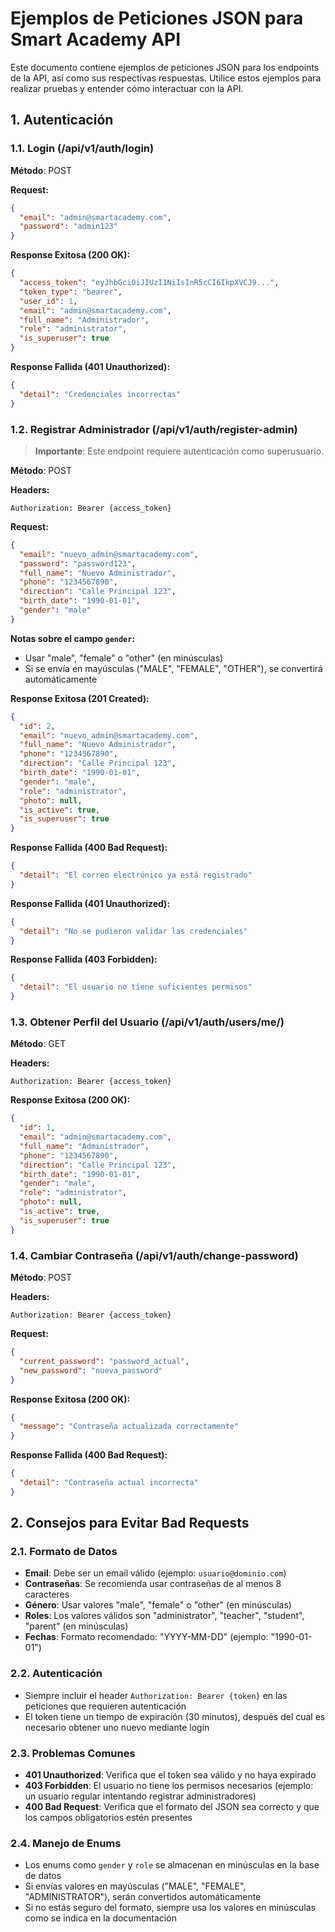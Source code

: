 # Ejemplos de Peticiones JSON para Smart Academy API

Este documento contiene ejemplos de peticiones JSON para los endpoints de la API, así como sus respectivas respuestas. Utilice estos ejemplos para realizar pruebas y entender cómo interactuar con la API.

## 1. Autenticación

### 1.1. Login (/api/v1/auth/login)

**Método**: POST

**Request:**
```json
{
  "email": "admin@smartacademy.com",
  "password": "admin123"
}
```

**Response Exitosa (200 OK):**
```json
{
  "access_token": "eyJhbGciOiJIUzI1NiIsInR5cCI6IkpXVCJ9...",
  "token_type": "bearer",
  "user_id": 1,
  "email": "admin@smartacademy.com",
  "full_name": "Administrador",
  "role": "administrator",
  "is_superuser": true
}
```

**Response Fallida (401 Unauthorized):**
```json
{
  "detail": "Credenciales incorrectas"
}
```

### 1.2. Registrar Administrador (/api/v1/auth/register-admin)

> **Importante**: Este endpoint requiere autenticación como superusuario.

**Método**: POST

**Headers:**
```
Authorization: Bearer {access_token}
```

**Request:**
```json
{
  "email": "nuevo_admin@smartacademy.com",
  "password": "password123",
  "full_name": "Nuevo Administrador",
  "phone": "1234567890",
  "direction": "Calle Principal 123",
  "birth_date": "1990-01-01",
  "gender": "male"
}
```

**Notas sobre el campo `gender`:**
- Usar "male", "female" o "other" (en minúsculas)
- Si se envía en mayúsculas ("MALE", "FEMALE", "OTHER"), se convertirá automáticamente

**Response Exitosa (201 Created):**
```json
{
  "id": 2,
  "email": "nuevo_admin@smartacademy.com",
  "full_name": "Nuevo Administrador",
  "phone": "1234567890",
  "direction": "Calle Principal 123",
  "birth_date": "1990-01-01",
  "gender": "male",
  "role": "administrator",
  "photo": null,
  "is_active": true,
  "is_superuser": true
}
```

**Response Fallida (400 Bad Request):**
```json
{
  "detail": "El correo electrónico ya está registrado"
}
```

**Response Fallida (401 Unauthorized):**
```json
{
  "detail": "No se pudieron validar las credenciales"
}
```

**Response Fallida (403 Forbidden):**
```json
{
  "detail": "El usuario no tiene suficientes permisos"
}
```

### 1.3. Obtener Perfil del Usuario (/api/v1/auth/users/me/)

**Método**: GET

**Headers:**
```
Authorization: Bearer {access_token}
```

**Response Exitosa (200 OK):**
```json
{
  "id": 1,
  "email": "admin@smartacademy.com",
  "full_name": "Administrador",
  "phone": "1234567890",
  "direction": "Calle Principal 123",
  "birth_date": "1990-01-01",
  "gender": "male",
  "role": "administrator",
  "photo": null,
  "is_active": true,
  "is_superuser": true
}
```

### 1.4. Cambiar Contraseña (/api/v1/auth/change-password)

**Método**: POST

**Headers:**
```
Authorization: Bearer {access_token}
```

**Request:**
```json
{
  "current_password": "password_actual",
  "new_password": "nueva_password"
}
```

**Response Exitosa (200 OK):**
```json
{
  "message": "Contraseña actualizada correctamente"
}
```

**Response Fallida (400 Bad Request):**
```json
{
  "detail": "Contraseña actual incorrecta"
}
```

## 2. Consejos para Evitar Bad Requests

### 2.1. Formato de Datos

- **Email**: Debe ser un email válido (ejemplo: `usuario@dominio.com`)
- **Contraseñas**: Se recomienda usar contraseñas de al menos 8 caracteres
- **Género**: Usar valores "male", "female" o "other" (en minúsculas) 
- **Roles**: Los valores válidos son "administrator", "teacher", "student", "parent" (en minúsculas)
- **Fechas**: Formato recomendado: "YYYY-MM-DD" (ejemplo: "1990-01-01")

### 2.2. Autenticación

- Siempre incluir el header `Authorization: Bearer {token}` en las peticiones que requieren autenticación
- El token tiene un tiempo de expiración (30 minutos), después del cual es necesario obtener uno nuevo mediante login

### 2.3. Problemas Comunes

- **401 Unauthorized**: Verifica que el token sea válido y no haya expirado
- **403 Forbidden**: El usuario no tiene los permisos necesarios (ejemplo: un usuario regular intentando registrar administradores)
- **400 Bad Request**: Verifica que el formato del JSON sea correcto y que los campos obligatorios estén presentes

### 2.4. Manejo de Enums

- Los enums como `gender` y `role` se almacenan en minúsculas en la base de datos
- Si envías valores en mayúsculas ("MALE", "FEMALE", "ADMINISTRATOR"), serán convertidos automáticamente
- Si no estás seguro del formato, siempre usa los valores en minúsculas como se indica en la documentación
